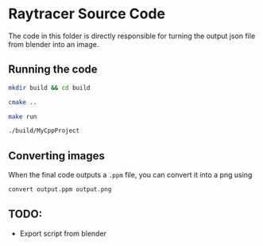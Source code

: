 # Raytracer Source Code 
The code in this folder is directly responsible for turning the output json file from blender 
into an image. 

## Running the code
```bash
mkdir build && cd build

cmake ..

make run

./build/MyCppProject
```

## Converting images 
When the final code outputs a `.ppm` file, you can convert it into a png using 
```bash
convert output.ppm output.png
```

## TODO:
- Export script from blender 
